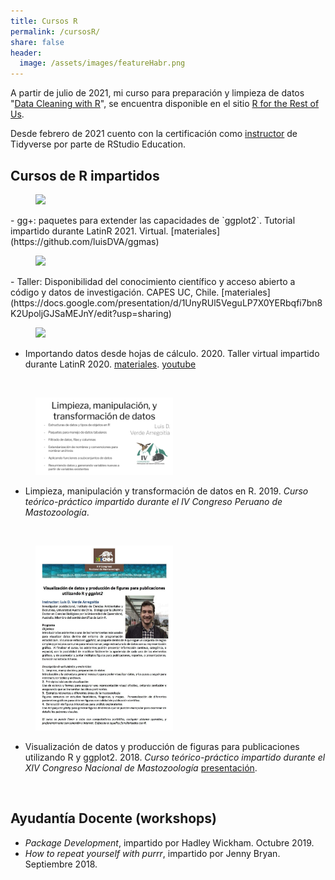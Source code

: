 ```yaml
---
title: Cursos R
permalink: /cursosR/
share: false
header:
  image: /assets/images/featureHabr.png
---
```


A partir de julio de 2021, mi curso para preparación y limpieza de datos "[Data Cleaning with R](https://rfortherestofus.com/courses/data-cleaning/)", se encuentra disponible en el sitio [R for the Rest of Us](https://rfortherestofus.com).

Desde febrero de 2021 cuento con la certificación como [instructor](https://education.rstudio.com/trainers/people/verde_arregoitia+luis/) de Tidyverse por parte de RStudio Education.


## Cursos de R impartidos


<figure style="width: 220px" class="align-right">
    <img src="https://pbs.twimg.com/media/FDWdlN0XoAMSKhe?format=jpg&name=large">
</figure> - gg+: paquetes para extender las capacidades de `ggplot2`. Tutorial impartido durante LatinR 2021. Virtual. [materiales](https://github.com/luisDVA/ggmas)  
<br/>

<figure style="width: 220px" class="align-left">
    <img src="https://pbs.twimg.com/media/E90o9n-XMAIbyEX?format=jpg&name=large">
</figure>
- Taller: Disponibilidad del conocimiento científico y acceso abierto a código y datos de investigación. CAPES UC, Chile. [materiales](https://docs.google.com/presentation/d/1UnyRUl5VeguLP7X0YERbqfi7bn8K2UpoljGJSaMEJnY/edit?usp=sharing)  
<br/>

<figure style="width: 220px" class="align-right">
    <img src="https://pbs.twimg.com/media/EixIkqyXsAM6205?format=jpg&name=large">
</figure>

- Importando datos desde hojas de cálculo. 2020. Taller virtual impartido durante LatinR 2020. [materiales](https://github.com/luisDVA/tallerxl). [youtube](https://www.youtube.com/watch?v=vp_1N2tOFqI)  
<br/>
  
<figure style="width: 220px" class="align-right">
    <img src="/assets/images/luisaamp.png">
</figure>

- Limpieza, manipulación y transformación de datos en R. 2019. _Curso teórico-práctico impartido durante el IV Congreso Peruano de Mastozoología_.  
<br/>

<figure style="width: 220px" class="align-right">
    <img src="/assets/images/ldcnm18.png">
</figure>

- Visualización de datos y producción de figuras para publicaciones utilizando R y ggplot2. 2018. _Curso teórico-práctico impartido durante el XIV Congreso Nacional de Mastozoología_ [presentación](https://docs.google.com/presentation/d/1SKtM-2RLXwfGj3uFXXZx8-mT_q0VTSjYomt2d_R6NYI/edit?usp=sharing).  
<br/>

## Ayudantía Docente (workshops)

- _Package Development_, impartido por Hadley Wickham. Octubre 2019.
- _How to repeat yourself with purrr_, impartido por Jenny Bryan. Septiembre 2018.   

